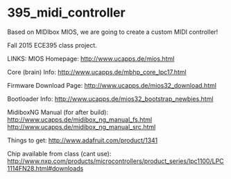 # 395_midi_controller
Based on MIDIbox MIOS, we are going to create a custom MIDI controller!

Fall 2015 ECE395 class project.  

LINKS: 
MIOS Homepage: http://www.ucapps.de/mios.html

Core (brain) Info: http://www.ucapps.de/mbhp_core_lpc17.html

Firmware Download Page: http://www.ucapps.de/mios32_download.html

Bootloader Info: http://www.ucapps.de/mios32_bootstrap_newbies.html

MidiboxNG Manual (for after build):  
http://www.ucapps.de/midibox_ng_manual_fs.html
http://www.ucapps.de/midibox_ng_manual_src.html

Things to get:
http://www.adafruit.com/product/1341

Chip available from class (cant use): http://www.nxp.com/products/microcontrollers/product_series/lpc1100/LPC1114FN28.html#downloads
